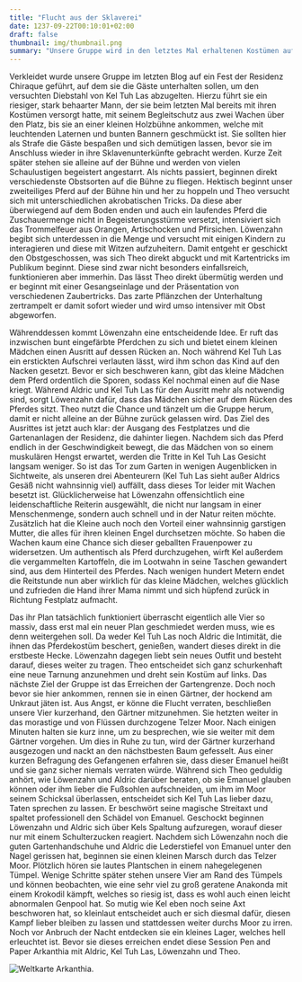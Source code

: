 ```yaml
---
title: "Flucht aus der Sklaverei"
date: 1237-09-22T00:10:01+02:00
draft: false
thumbnail: img/thumbnail.png
summary: "Unsere Gruppe wird in den letztes Mal erhaltenen Kostümen auf eine kleine Bühne gezerrt und gezwungen, die Besucher des Festes auf dem Vorplatz der Residenz Chiraque zu unterhalten. Leider liegt ihnen die Unterhaltungsbranche nicht so sehr, weshalb sie mit verschiedensten Obst- und Gemüsesorten beworfen werden. Ob sie sich aus dieser Misere befreien, oder doch noch eine künstlerische Glanzleitung aus dem Hut zaubern, erfahrt ihr hier:"
---
```


Verkleidet wurde unsere Gruppe im letzten Blog auf ein Fest der Residenz Chiraque geführt, auf dem sie die Gäste unterhalten sollen, um den versuchten Diebstahl von Kel Tuh Las abzugelten. Hierzu führt sie ein riesiger, stark behaarter Mann, der sie beim letzten Mal bereits mit ihren Kostümen versorgt hatte, mit seinem Begleitschutz aus zwei Wachen über den Platz, bis sie an einer kleinen Holzbühne ankommen, welche mit leuchtenden Laternen und bunten Bannern geschmückt ist. Sie sollten hier als Strafe die Gäste bespaßen und sich demütigen lassen, bevor sie im Anschluss wieder in ihre Sklavenunterkünfte gebracht werden. Kurze Zeit später stehen sie alleine auf der Bühne und werden von vielen Schaulustigen begeistert angestarrt. Als nichts passiert, beginnen direkt verschiedenste Obstsorten auf die Bühne zu fliegen. Hektisch beginnt unser zweiteiliges Pferd auf der Bühne hin und her zu hoppeln und Theo versucht sich mit unterschiedlichen akrobatischen Tricks. Da diese aber überwiegend auf dem Boden enden und auch ein laufendes Pferd die Zuschauermenge nicht in Begeisterungsstürme versetzt, intensiviert sich das Trommelfeuer aus Orangen, Artischocken und Pfirsichen. Löwenzahn begibt sich unterdessen in die Menge und versucht mit einigen Kindern zu interagieren und diese mit Witzen aufzuheitern. Damit entgeht er geschickt den Obstgeschossen, was sich Theo direkt abguckt und mit Kartentricks im Publikum beginnt. Diese sind zwar nicht besonders einfallsreich, funktionieren aber immerhin. Das lässt Theo direkt übermütig werden und er beginnt mit einer Gesangseinlage und der Präsentation von verschiedenen Zaubertricks. Das zarte Pflänzchen der Unterhaltung zertrampelt er damit sofort wieder und wird umso intensiver mit Obst abgeworfen.

Währenddessen kommt Löwenzahn eine entscheidende Idee. Er ruft das inzwischen bunt eingefärbte Pferdchen zu sich und bietet einem kleinen Mädchen einen Ausritt auf dessen Rücken an. Noch während Kel Tuh Las ein erstickten Aufschrei verlauten lässt, wird ihm schon das Kind auf den Nacken gesetzt. Bevor er sich beschweren kann, gibt das kleine Mädchen dem Pferd ordentlich die Sporen, sodass Kel nochmal einen auf die Nase kriegt. Während Aldric und Kel Tuh Las für den Ausritt mehr als notwendig sind, sorgt Löwenzahn dafür, dass das Mädchen sicher auf dem Rücken des Pferdes sitzt. Theo nutzt die Chance und tänzelt um die Gruppe herum, damit er nicht alleine an der Bühne zurück gelassen wird. Das Ziel des Ausrittes ist jetzt auch klar: der Ausgang des Festplatzes und die Gartenanlagen der Residenz, die dahinter liegen. Nachdem sich das Pferd endlich in der Geschwindigkeit bewegt, die das Mädchen von so einem muskulären Hengst erwartet, werden die Tritte in Kel Tuh Las Gesicht langsam weniger. So ist das Tor zum Garten in wenigen Augenblicken in Sichtweite, als unseren drei Abenteurern (Kel Tuh Las sieht außer Aldrics Gesäß nicht wahnsinnig viel) auffällt, dass dieses Tor leider mit Wachen besetzt ist. Glücklicherweise hat Löwenzahn offensichtlich eine leidenschaftliche Reiterin ausgewählt, die nicht nur langsam in einer Menschenmenge, sondern auch schnell und in der Natur reiten möchte. Zusätzlich hat die Kleine auch noch den Vorteil einer wahnsinnig garstigen Mutter, die alles für ihren kleinen Engel durchsetzen möchte. So haben die Wachen kaum eine Chance sich dieser geballten Frauenpower zu widersetzen. Um authentisch als Pferd durchzugehen, wirft Kel außerdem die vergammelten Kartoffeln, die im Lootwahn in seine Taschen gewandert sind, aus dem Hinterteil des Pferdes. Nach wenigen hundert Metern endet die Reitstunde nun aber wirklich für das kleine Mädchen, welches glücklich und zufrieden die Hand ihrer Mama nimmt und sich hüpfend zurück in Richtung Festplatz aufmacht.

Das ihr Plan tatsächlich funktioniert überrascht eigentlich alle Vier so massiv, dass erst mal ein neuer Plan geschmiedet werden muss, wie es denn weitergehen soll. Da weder Kel Tuh Las noch Aldric die Intimität, die ihnen das Pferdekostüm beschert, genießen, wandert dieses direkt in die erstbeste Hecke. Löwenzahn dagegen liebt sein neues Outfit und besteht darauf, dieses weiter zu tragen. Theo entscheidet sich ganz schurkenhaft eine neue Tarnung anzunehmen und dreht sein Kostüm auf links. Das nächste Ziel der Gruppe ist das Erreichen der Gartengrenze. Doch noch bevor sie hier ankommen, rennen sie in einen Gärtner, der hockend am Unkraut jäten ist. Aus Angst, er könne die Flucht verraten, beschließen unsere Vier kurzerhand, den Gärtner mitzunehmen. Sie hetzten weiter in das morastige und von Flüssen durchzogene Telzer Moor. Nach einigen Minuten halten sie kurz inne, um zu besprechen, wie sie weiter mit dem Gärtner vorgehen. Um dies in Ruhe zu tun, wird der Gärtner kurzerhand ausgezogen und nackt an den nächstbesten Baum gefesselt. Aus einer kurzen Befragung des Gefangenen erfahren sie, dass dieser Emanuel heißt und sie ganz sicher niemals verraten würde. Während sich Theo geduldig anhört, wie Löwenzahn und Aldric darüber beraten, ob sie Emanuel glauben können oder ihm lieber die Fußsohlen aufschneiden, um ihm im Moor seinem Schicksal überlassen, entscheidet sich Kel Tuh Las lieber dazu, Taten sprechen zu lassen. Er beschwört seine magische Streitaxt und spaltet professionell den Schädel von Emanuel. Geschockt beginnen Löwenzahn und Aldric sich über Kels Spaltung aufzuregen, worauf dieser nur mit einem Schulterzucken reagiert. Nachdem sich Löwenzahn noch die guten Gartenhandschuhe und Aldric die Lederstiefel von Emanuel unter den Nagel gerissen hat, beginnen sie einen kleinen Marsch durch das Telzer Moor. Plötzlich hören sie lautes Plantschen in einem nahegelegenen Tümpel. Wenige Schritte später stehen unsere Vier am Rand des Tümpels und können beobachten, wie eine sehr viel zu groß geratene Anakonda mit einem Krokodil kämpft, welches so riesig ist, dass es wohl auch einen leicht abnormalen Genpool hat. So mutig wie Kel eben noch seine Axt beschworen hat, so kleinlaut entscheidet auch er sich diesmal dafür, diesen Kampf lieber bleiben zu lassen und stattdessen weiter durchs Moor zu irren. Noch vor Anbruch der Nacht entdecken sie ein kleines Lager, welches hell erleuchtet ist. Bevor sie dieses erreichen endet diese Session Pen and Paper Arkanthia mit Aldric, Kel Tuh Las, Löwenzahn und Theo.



<div class="img-max center">
  <img class="img-fluid" alt="Weltkarte Arkanthia." src="./img/Arkanthia_Full_Map_Blog_1-4.jpg" />
</div>
